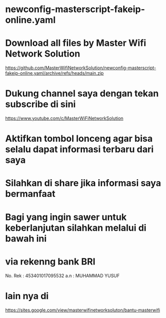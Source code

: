# newconfig-masterscript-fakeip-online.yaml

# Download all files by Master Wifi Network Solution
https://github.com/MasterWifiNetworkSolution/newconfig-masterscript-fakeip-online.yaml/archive/refs/heads/main.zip

# Dukung channel saya dengan tekan subscribe di sini
https://www.youtube.com/c/MasterWiFiNetworkSolution

# Aktifkan tombol lonceng agar bisa selalu dapat informasi terbaru dari saya
# Silahkan di share jika informasi saya bermanfaat

# Bagi yang ingin sawer untuk keberlanjutan silahkan melalui di bawah ini
# via rekenng bank BRI
No. Rek : 453401017095532 a.n : MUHAMMAD YUSUF
# lain nya di
https://sites.google.com/view/masterwifinetworksoluton/bantu-masterwifi
